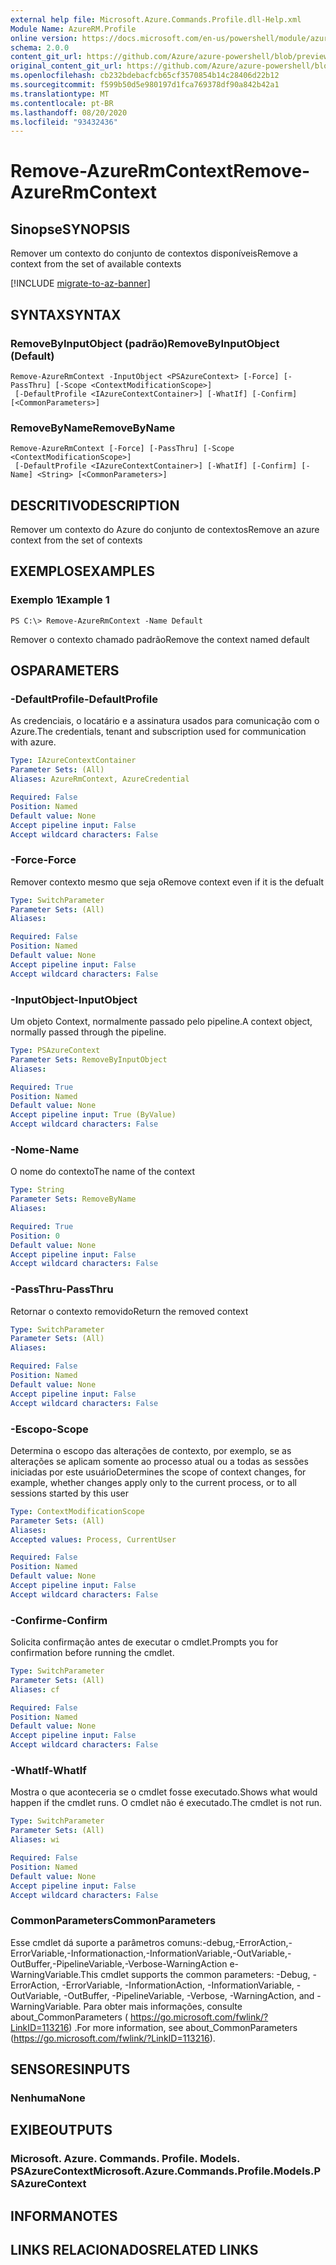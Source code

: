 ```yaml
---
external help file: Microsoft.Azure.Commands.Profile.dll-Help.xml
Module Name: AzureRM.Profile
online version: https://docs.microsoft.com/en-us/powershell/module/azurerm.profile/remove-azurermcontext
schema: 2.0.0
content_git_url: https://github.com/Azure/azure-powershell/blob/preview/src/ResourceManager/Profile/Commands.Profile/help/Remove-AzureRmContext.md
original_content_git_url: https://github.com/Azure/azure-powershell/blob/preview/src/ResourceManager/Profile/Commands.Profile/help/Remove-AzureRmContext.md
ms.openlocfilehash: cb232bdebacfcb65cf3570854b14c28406d22b12
ms.sourcegitcommit: f599b50d5e980197d1fca769378df90a842b42a1
ms.translationtype: MT
ms.contentlocale: pt-BR
ms.lasthandoff: 08/20/2020
ms.locfileid: "93432436"
---
```

# <span data-ttu-id="14272-101">Remove-AzureRmContext</span><span class="sxs-lookup"><span data-stu-id="14272-101">Remove-AzureRmContext</span></span>

## <span data-ttu-id="14272-102">Sinopse</span><span class="sxs-lookup"><span data-stu-id="14272-102">SYNOPSIS</span></span>
<span data-ttu-id="14272-103">Remover um contexto do conjunto de contextos disponíveis</span><span class="sxs-lookup"><span data-stu-id="14272-103">Remove a context from the set of available contexts</span></span>

[!INCLUDE [migrate-to-az-banner](../../includes/migrate-to-az-banner.md)]

## <span data-ttu-id="14272-104">SYNTAX</span><span class="sxs-lookup"><span data-stu-id="14272-104">SYNTAX</span></span>

### <span data-ttu-id="14272-105">RemoveByInputObject (padrão)</span><span class="sxs-lookup"><span data-stu-id="14272-105">RemoveByInputObject (Default)</span></span>
```
Remove-AzureRmContext -InputObject <PSAzureContext> [-Force] [-PassThru] [-Scope <ContextModificationScope>]
 [-DefaultProfile <IAzureContextContainer>] [-WhatIf] [-Confirm] [<CommonParameters>]
```

### <span data-ttu-id="14272-106">RemoveByName</span><span class="sxs-lookup"><span data-stu-id="14272-106">RemoveByName</span></span>
```
Remove-AzureRmContext [-Force] [-PassThru] [-Scope <ContextModificationScope>]
 [-DefaultProfile <IAzureContextContainer>] [-WhatIf] [-Confirm] [-Name] <String> [<CommonParameters>]
```

## <span data-ttu-id="14272-107">DESCRITIVO</span><span class="sxs-lookup"><span data-stu-id="14272-107">DESCRIPTION</span></span>
<span data-ttu-id="14272-108">Remover um contexto do Azure do conjunto de contextos</span><span class="sxs-lookup"><span data-stu-id="14272-108">Remove an azure context from the set of contexts</span></span>

## <span data-ttu-id="14272-109">EXEMPLOS</span><span class="sxs-lookup"><span data-stu-id="14272-109">EXAMPLES</span></span>

### <span data-ttu-id="14272-110">Exemplo 1</span><span class="sxs-lookup"><span data-stu-id="14272-110">Example 1</span></span>
```
PS C:\> Remove-AzureRmContext -Name Default
```

<span data-ttu-id="14272-111">Remover o contexto chamado padrão</span><span class="sxs-lookup"><span data-stu-id="14272-111">Remove the context named default</span></span>

## <span data-ttu-id="14272-112">OS</span><span class="sxs-lookup"><span data-stu-id="14272-112">PARAMETERS</span></span>

### <span data-ttu-id="14272-113">-DefaultProfile</span><span class="sxs-lookup"><span data-stu-id="14272-113">-DefaultProfile</span></span>
<span data-ttu-id="14272-114">As credenciais, o locatário e a assinatura usados para comunicação com o Azure.</span><span class="sxs-lookup"><span data-stu-id="14272-114">The credentials, tenant and subscription used for communication with azure.</span></span>

```yaml
Type: IAzureContextContainer
Parameter Sets: (All)
Aliases: AzureRmContext, AzureCredential

Required: False
Position: Named
Default value: None
Accept pipeline input: False
Accept wildcard characters: False
```

### <span data-ttu-id="14272-115">-Force</span><span class="sxs-lookup"><span data-stu-id="14272-115">-Force</span></span>
<span data-ttu-id="14272-116">Remover contexto mesmo que seja o</span><span class="sxs-lookup"><span data-stu-id="14272-116">Remove context even if it is the defualt</span></span>

```yaml
Type: SwitchParameter
Parameter Sets: (All)
Aliases: 

Required: False
Position: Named
Default value: None
Accept pipeline input: False
Accept wildcard characters: False
```

### <span data-ttu-id="14272-117">-InputObject</span><span class="sxs-lookup"><span data-stu-id="14272-117">-InputObject</span></span>
<span data-ttu-id="14272-118">Um objeto Context, normalmente passado pelo pipeline.</span><span class="sxs-lookup"><span data-stu-id="14272-118">A context object, normally passed through the pipeline.</span></span>

```yaml
Type: PSAzureContext
Parameter Sets: RemoveByInputObject
Aliases: 

Required: True
Position: Named
Default value: None
Accept pipeline input: True (ByValue)
Accept wildcard characters: False
```

### <span data-ttu-id="14272-119">-Nome</span><span class="sxs-lookup"><span data-stu-id="14272-119">-Name</span></span>
<span data-ttu-id="14272-120">O nome do contexto</span><span class="sxs-lookup"><span data-stu-id="14272-120">The name of the context</span></span>

```yaml
Type: String
Parameter Sets: RemoveByName
Aliases: 

Required: True
Position: 0
Default value: None
Accept pipeline input: False
Accept wildcard characters: False
```

### <span data-ttu-id="14272-121">-PassThru</span><span class="sxs-lookup"><span data-stu-id="14272-121">-PassThru</span></span>
<span data-ttu-id="14272-122">Retornar o contexto removido</span><span class="sxs-lookup"><span data-stu-id="14272-122">Return the removed context</span></span>

```yaml
Type: SwitchParameter
Parameter Sets: (All)
Aliases: 

Required: False
Position: Named
Default value: None
Accept pipeline input: False
Accept wildcard characters: False
```

### <span data-ttu-id="14272-123">-Escopo</span><span class="sxs-lookup"><span data-stu-id="14272-123">-Scope</span></span>
<span data-ttu-id="14272-124">Determina o escopo das alterações de contexto, por exemplo, se as alterações se aplicam somente ao processo atual ou a todas as sessões iniciadas por este usuário</span><span class="sxs-lookup"><span data-stu-id="14272-124">Determines the scope of context changes, for example, whether changes apply only to the current process, or to all sessions started by this user</span></span>

```yaml
Type: ContextModificationScope
Parameter Sets: (All)
Aliases: 
Accepted values: Process, CurrentUser

Required: False
Position: Named
Default value: None
Accept pipeline input: False
Accept wildcard characters: False
```

### <span data-ttu-id="14272-125">-Confirme</span><span class="sxs-lookup"><span data-stu-id="14272-125">-Confirm</span></span>
<span data-ttu-id="14272-126">Solicita confirmação antes de executar o cmdlet.</span><span class="sxs-lookup"><span data-stu-id="14272-126">Prompts you for confirmation before running the cmdlet.</span></span>

```yaml
Type: SwitchParameter
Parameter Sets: (All)
Aliases: cf

Required: False
Position: Named
Default value: None
Accept pipeline input: False
Accept wildcard characters: False
```

### <span data-ttu-id="14272-127">-WhatIf</span><span class="sxs-lookup"><span data-stu-id="14272-127">-WhatIf</span></span>
<span data-ttu-id="14272-128">Mostra o que aconteceria se o cmdlet fosse executado.</span><span class="sxs-lookup"><span data-stu-id="14272-128">Shows what would happen if the cmdlet runs.</span></span>
<span data-ttu-id="14272-129">O cmdlet não é executado.</span><span class="sxs-lookup"><span data-stu-id="14272-129">The cmdlet is not run.</span></span>

```yaml
Type: SwitchParameter
Parameter Sets: (All)
Aliases: wi

Required: False
Position: Named
Default value: None
Accept pipeline input: False
Accept wildcard characters: False
```

### <span data-ttu-id="14272-130">CommonParameters</span><span class="sxs-lookup"><span data-stu-id="14272-130">CommonParameters</span></span>
<span data-ttu-id="14272-131">Esse cmdlet dá suporte a parâmetros comuns:-debug,-ErrorAction,-ErrorVariable,-Informationaction,-InformationVariable,-OutVariable,-OutBuffer,-PipelineVariable,-Verbose-WarningAction e-WarningVariable.</span><span class="sxs-lookup"><span data-stu-id="14272-131">This cmdlet supports the common parameters: -Debug, -ErrorAction, -ErrorVariable, -InformationAction, -InformationVariable, -OutVariable, -OutBuffer, -PipelineVariable, -Verbose, -WarningAction, and -WarningVariable.</span></span> <span data-ttu-id="14272-132">Para obter mais informações, consulte about_CommonParameters ( https://go.microsoft.com/fwlink/?LinkID=113216) .</span><span class="sxs-lookup"><span data-stu-id="14272-132">For more information, see about_CommonParameters (https://go.microsoft.com/fwlink/?LinkID=113216).</span></span>

## <span data-ttu-id="14272-133">SENSORES</span><span class="sxs-lookup"><span data-stu-id="14272-133">INPUTS</span></span>

### <span data-ttu-id="14272-134">Nenhuma</span><span class="sxs-lookup"><span data-stu-id="14272-134">None</span></span>

## <span data-ttu-id="14272-135">EXIBE</span><span class="sxs-lookup"><span data-stu-id="14272-135">OUTPUTS</span></span>

### <span data-ttu-id="14272-136">Microsoft. Azure. Commands. Profile. Models. PSAzureContext</span><span class="sxs-lookup"><span data-stu-id="14272-136">Microsoft.Azure.Commands.Profile.Models.PSAzureContext</span></span>

## <span data-ttu-id="14272-137">INFORMA</span><span class="sxs-lookup"><span data-stu-id="14272-137">NOTES</span></span>

## <span data-ttu-id="14272-138">LINKS RELACIONADOS</span><span class="sxs-lookup"><span data-stu-id="14272-138">RELATED LINKS</span></span>

